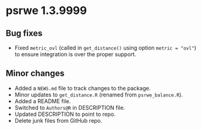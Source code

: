 # psrwe 1.3.9999

## Bug fixes

* Fixed `metric_ovl` (called in `get_distance()` using option `metric = "ovl"`)
to ensure integration is over the proper support.

## Minor changes

* Added a `NEWS.md` file to track changes to the package.
* Minor updates to `get_distance.R` (renamed from `psrwe_balance.R`).
* Added a README file.
* Switched to `Authors@R` in DESCRIPTION file.
* Updated DESCRIPTION to point to repo.
* Delete junk files from GitHub repo.
